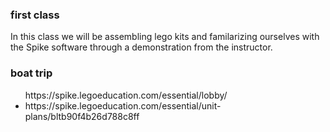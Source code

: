 <h3>first class</h3>
<p>In this class we will be assembling lego kits and familarizing ourselves with the Spike software through a demonstration from the instructor.</p>
<h3>boat trip</h3>
<ul><l1>
  https://spike.legoeducation.com/essential/lobby/
</l1>
<li>https://spike.legoeducation.com/essential/unit-plans/bltb90f4b26d788c8ff</li></ul>
